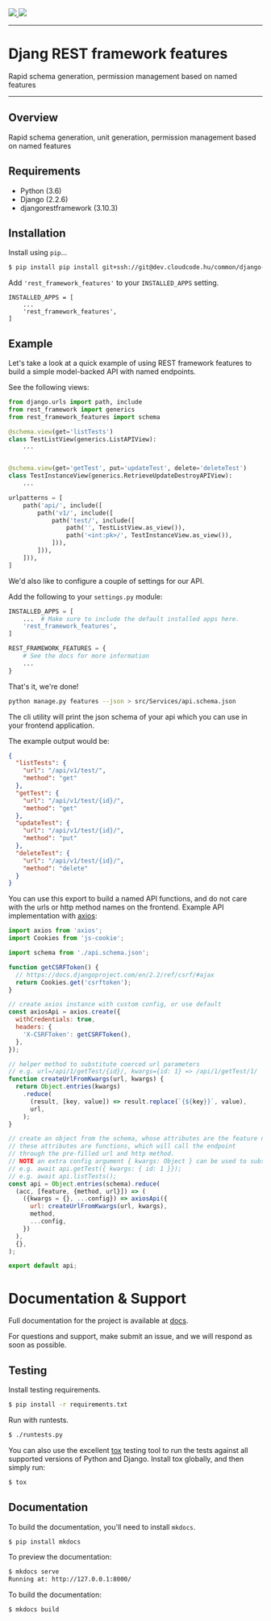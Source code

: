 <div class="badges">
    <a href="http://travis-ci.org/balintb/cloudcode-hungary/django-rest-framework-features">
        <img src="https://travis-ci.org/balintb/cloudcode-hungary/django-rest-framework-features.svg?branch=master">
    </a>
    <a href="https://pypi.python.org/pypi/djangorestframework-features">
        <img src="https://img.shields.io/pypi/v/djangorestframework-features.svg">
    </a>
</div>

---

# Djang REST framework features

Rapid schema generation, permission management based on named features

---

## Overview

Rapid schema generation, unit generation, permission management based on named features

## Requirements

* Python (3.6)
* Django (2.2.6)
* djangorestframework (3.10.3)

## Installation

Install using `pip`...

```bash
$ pip install pip install git+ssh://git@dev.cloudcode.hu/common/django-rest-framework-features.git
```

Add `'rest_framework_features'` to your `INSTALLED_APPS` setting.

    INSTALLED_APPS = [
        ...
        'rest_framework_features',
    ]

## Example

Let's take a look at a quick example of using REST framework features 
to build a simple model-backed API with named endpoints.


See the following views:

```python
from django.urls import path, include
from rest_framework import generics
from rest_framework_features import schema

@schema.view(get='listTests')
class TestListView(generics.ListAPIView):
    ...


@schema.view(get='getTest', put='updateTest', delete='deleteTest')
class TestInstanceView(generics.RetrieveUpdateDestroyAPIView):
    ...

urlpatterns = [
    path('api/', include([
        path('v1/', include([
            path('test/', include([
                path('', TestListView.as_view()),
                path('<int:pk>/', TestInstanceView.as_view()),
            ])),
        ])),
    ])),
]
```

We'd also like to configure a couple of settings for our API.

Add the following to your `settings.py` module:

```python
INSTALLED_APPS = [
    ...  # Make sure to include the default installed apps here.
    'rest_framework_features',
]

REST_FRAMEWORK_FEATURES = {
    # See the docs for more information
    ...
}
```

That's it, we're done!

```bash
python manage.py features --json > src/Services/api.schema.json
```
The cli utility will print the json schema of your api which you can use in your frontend application.

The example output would be:
```json
{
  "listTests": {
    "url": "/api/v1/test/",
    "method": "get"
  },
  "getTest": {
    "url": "/api/v1/test/{id}/",
    "method": "get"
  },
  "updateTest": {
    "url": "/api/v1/test/{id}/",
    "method": "put"
  },
  "deleteTest": {
    "url": "/api/v1/test/{id}/",
    "method": "delete"
  }
}
```

You can use this export to build a named API functions, and do not care with the urls or http method names on the frontend.
Example API implementation with [axios](https://github.com/axios/axios):

```js
import axios from 'axios';
import Cookies from 'js-cookie';

import schema from './api.schema.json';

function getCSRFToken() {
  // https://docs.djangoproject.com/en/2.2/ref/csrf/#ajax
  return Cookies.get('csrftoken');
}

// create axios instance with custom config, or use default
const axiosApi = axios.create({
  withCredentials: true,
  headers: {
    'X-CSRFToken': getCSRFToken(),
  },
});

// helper method to substitute coerced url parameters
// e.g. url=/api/1/getTest/{id}/, kwargs={id: 1} => /api/1/getTest/1/
function createUrlFromKwargs(url, kwargs) {
  return Object.entries(kwargs)
    .reduce(
      (result, [key, value]) => result.replace(`{${key}}`, value),
      url,
    );
}

// create an object from the schema, whose attributes are the feature names
// these attributes are functions, which will call the endpoint
// through the pre-filled url and http method.
// NOTE an extra config argument { kwargs: Object } can be used to substitute url parameters not in query string
// e.g. await api.getTest({ kwargs: { id: 1 }});
// e.g. await api.listTests();
const api = Object.entries(schema).reduce(
  (acc, [feature, {method, url}]) => (
    ({kwargs = {}, ...config}) => axiosApi({
      url: createUrlFromKwargs(url, kwargs),
      method,
      ...config,
    })
  ),
  {},
);

export default api;
```

# Documentation & Support

Full documentation for the project is available at [docs](https://www.rest-framework-features.cloudcode.hu/).

For questions and support, make submit an issue, and we will respond as soon as possible.

## Testing

Install testing requirements.

```bash
$ pip install -r requirements.txt
```

Run with runtests.

```bash
$ ./runtests.py
```

You can also use the excellent [tox](http://tox.readthedocs.org/en/latest/) testing tool to run the tests against all supported versions of Python and Django. Install tox globally, and then simply run:

```bash
$ tox
```

## Documentation

To build the documentation, you'll need to install `mkdocs`.

```bash
$ pip install mkdocs
```

To preview the documentation:

```bash
$ mkdocs serve
Running at: http://127.0.0.1:8000/
```

To build the documentation:

```bash
$ mkdocs build
```
